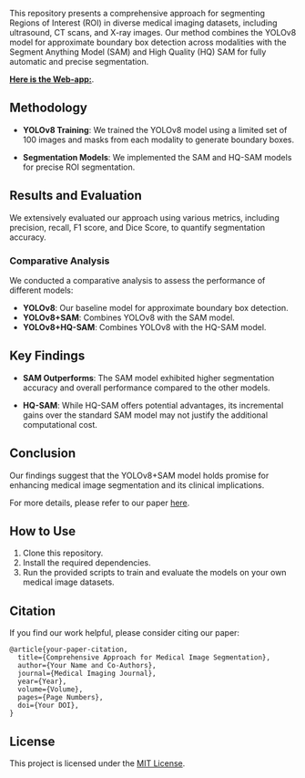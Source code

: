 
This repository presents a comprehensive approach for segmenting Regions of Interest (ROI) in diverse medical imaging datasets, including ultrasound, CT scans, and X-ray images. Our method combines the YOLOv8 model for approximate boundary box detection across modalities with the Segment Anything Model (SAM) and High Quality (HQ) SAM for fully automatic and precise segmentation. 

[**Here is the Web-app:**](https://mlshots.live/YOLO-SAM/software).


## Methodology

- **YOLOv8 Training**: We trained the YOLOv8 model using a limited set of 100 images and masks from each modality to generate boundary boxes.

- **Segmentation Models**: We implemented the SAM and HQ-SAM models for precise ROI segmentation. 

## Results and Evaluation

We extensively evaluated our approach using various metrics, including precision, recall, F1 score, and Dice Score, to quantify segmentation accuracy. 

### Comparative Analysis

We conducted a comparative analysis to assess the performance of different models:

- **YOLOv8**: Our baseline model for approximate boundary box detection.
- **YOLOv8+SAM**: Combines YOLOv8 with the SAM model.
- **YOLOv8+HQ-SAM**: Combines YOLOv8 with the HQ-SAM model.

## Key Findings

- **SAM Outperforms**: The SAM model exhibited higher segmentation accuracy and overall performance compared to the other models.

- **HQ-SAM**: While HQ-SAM offers potential advantages, its incremental gains over the standard SAM model may not justify the additional computational cost.

## Conclusion

Our findings suggest that the YOLOv8+SAM model holds promise for enhancing medical image segmentation and its clinical implications.

For more details, please refer to our paper [here](link-to-paper).

## How to Use

1. Clone this repository.
2. Install the required dependencies.
3. Run the provided scripts to train and evaluate the models on your own medical image datasets.

## Citation

If you find our work helpful, please consider citing our paper:

```
@article{your-paper-citation,
  title={Comprehensive Approach for Medical Image Segmentation},
  author={Your Name and Co-Authors},
  journal={Medical Imaging Journal},
  year={Year},
  volume={Volume},
  pages={Page Numbers},
  doi={Your DOI},
}
```

## License

This project is licensed under the [MIT License](LICENSE.md).



